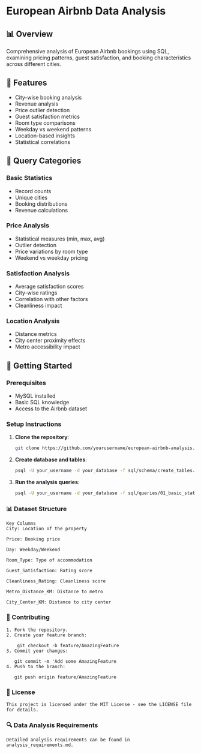 # European Airbnb Data Analysis

## 📊 Overview  
Comprehensive analysis of European Airbnb bookings using SQL, examining pricing patterns, guest satisfaction, and booking characteristics across different cities.  

## 🎯 Features  
- City-wise booking analysis  
- Revenue analysis  
- Price outlier detection  
- Guest satisfaction metrics  
- Room type comparisons  
- Weekday vs weekend patterns  
- Location-based insights  
- Statistical correlations  

## 📝 Query Categories  
### Basic Statistics  
- Record counts  
- Unique cities  
- Booking distributions  
- Revenue calculations  

### Price Analysis  
- Statistical measures (min, max, avg)  
- Outlier detection  
- Price variations by room type  
- Weekend vs weekday pricing  

### Satisfaction Analysis  
- Average satisfaction scores  
- City-wise ratings  
- Correlation with other factors  
- Cleanliness impact  

### Location Analysis  
- Distance metrics  
- City center proximity effects  
- Metro accessibility impact  

## 🚀 Getting Started  
### Prerequisites  
- MySQL installed  
- Basic SQL knowledge  
- Access to the Airbnb dataset  

### Setup Instructions  
1. **Clone the repository**:  
   ```bash  
   git clone https://github.com/yourusername/european-airbnb-analysis.git
   
2. **Create database and tables**:
    ```bash  
    psql -U your_username -d your_database -f sql/schema/create_tables.sql 

3.  **Run the analysis queries**:
    ```bash
    psql -U your_username -d your_database -f sql/queries/01_basic_statistics.sql

### 📊 Dataset Structure
    Key Columns
    City: Location of the property

    Price: Booking price

    Day: Weekday/Weekend

    Room_Type: Type of accommodation

    Guest_Satisfaction: Rating score

    Cleanliness_Rating: Cleanliness score

    Metro_Distance_KM: Distance to metro

    City_Center_KM: Distance to city center

### 🤝 Contributing
    1. Fork the repository.
    2. Create your feature branch:
        
        git checkout -b feature/AmazingFeature
    3. Commit your changes:
       
       git commit -m 'Add some AmazingFeature
    4. Push to the branch:
       
       git push origin feature/AmazingFeature

### 📄 License
    This project is licensed under the MIT License - see the LICENSE file for details.

### 🔍 Data Analysis Requirements
    Detailed analysis requirements can be found in analysis_requirements.md.